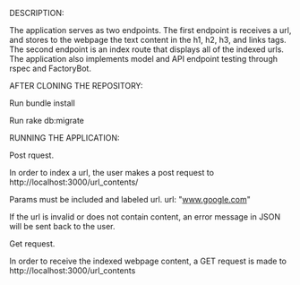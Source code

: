 DESCRIPTION:

The application serves as two endpoints. The first endpoint is receives a url, and stores to the 
webpage the text content in the h1, h2, h3, and links tags. The second endpoint is an index route that
displays all of the indexed urls. The application also implements model and API endpoint testing through
rspec and FactoryBot. 

AFTER CLONING THE REPOSITORY:

Run bundle install

Run rake db:migrate

RUNNING THE APPLICATION:

Post rquest. 

In order to index a url, the user makes a post request to http://localhost:3000/url_contents/ 

Params must be included and labeled url. url: "www.google.com"

If the url is invalid or does not contain content, an error message in JSON will be sent back to the user. 

Get request. 

In order to receive the indexed webpage content, a GET request is made to http://localhost:3000/url_contents 




